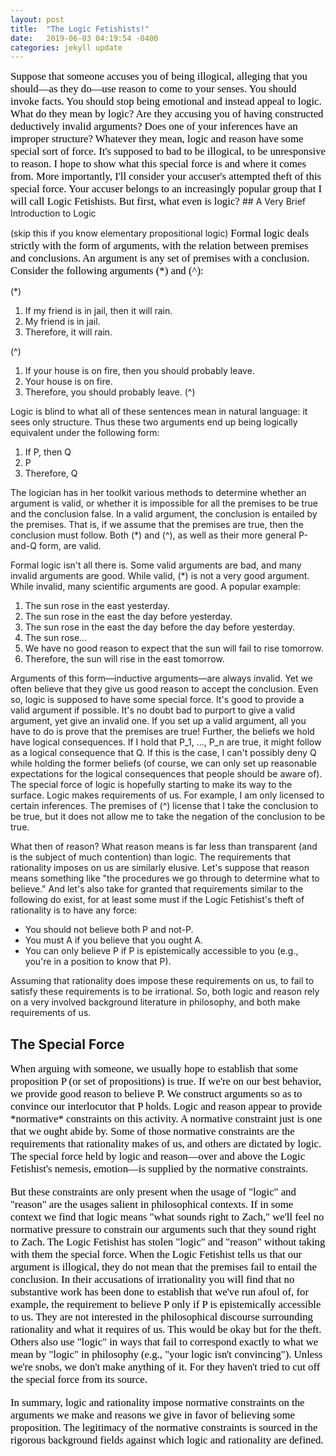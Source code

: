 ```yaml
---
layout: post
title:  "The Logic Fetishists!"
date:   2019-06-03 04:19:54 -0400
categories: jekyll update
---
```


<span style="color: #000000; font-family: Century Schoolbook; font-size: 1.2em;">
Suppose that someone accuses you of being illogical, alleging that you should—as they do—use reason to come to your senses. You should invoke facts. You should stop being emotional and instead appeal to logic. What do they mean by logic? Are they accusing you of having constructed deductively invalid arguments? Does one of your inferences have an improper structure? Whatever they mean, logic and reason have some special sort of force. It's supposed to bad to be illogical, to be unresponsive to reason. I hope to show what this special force is and where it comes from. More importantly, I'll consider your accuser's attempted theft of this special force. Your accuser belongs to an increasingly popular group that I will call Logic Fetishists. But first, what even is logic?
</span>
## A Very Brief Introduction to Logic

(skip this if you know elementary propositional logic)
<span style="color: #000000; font-family: Century Schoolbook; font-size: 1.2em;">
Formal logic deals strictly with the form of arguments, with the relation between premises and conclusions. An argument is any set of premises with a conclusion. Consider the following arguments (*) and (^):

(*)
1. If my friend is in jail, then it will rain.
2. My friend is in jail.
3. Therefore, it will rain.


(^)
1. If your house is on fire, then you should probably leave.
2. Your house is on fire.
3. Therefore, you should probably leave. (^)

Logic is blind to what all of these sentences mean in natural language: it sees only structure. Thus these two arguments end up being logically equivalent under the following form: 

1. If P, then Q
2. P
3. Therefore, Q

The logician has in her toolkit various methods to determine whether an argument is valid, or whether it is impossible for all the premises to be true and the conclusion false. In a valid argument, the conclusion is entailed by the premises. That is, if we assume that the premises are true, then the conclusion must follow. Both (*) and (^), as well as their more general P-and-Q form, are valid. 

Formal logic isn't all there is. Some valid arguments are bad, and many invalid arguments are good. While valid, (*) is not a very good argument. While invalid, many scientific arguments are good. A popular example: 

1. The sun rose in the east yesterday.
2. The sun rose in the east the day before yesterday. 
3. The sun rose in the east the day before the day before yesterday.
4. The sun rose...
5. We have no good reason to expect that the sun will fail to rise tomorrow. 
6. Therefore, the sun will rise in the east tomorrow. 

Arguments of this form—inductive arguments—are always invalid. Yet we often believe that they give us good reason to accept the conclusion. Even so, logic is supposed to have some special force. It's good to provide a valid argument if possible. It's no doubt bad to purport to give a valid argument, yet give an invalid one.  If you set up a valid argument, all you have to do is prove that the premises are true! Further, the beliefs we hold have logical consequences. If I hold that P_1, ..., P_n are true, it might follow as a logical consequence that Q. If this is the case, I can't possibly deny Q while holding the former beliefs (of course, we can only set up reasonable expectations for the logical consequences that people should be aware of). The special force of logic is hopefully starting to make its way to the surface. Logic makes requirements of us. For example, I am only licensed to certain inferences. The premises of (^) license that I take the conclusion to be true, but it does not allow me to take the negation of the conclusion to be true. 

What then of reason? What reason means is far less than transparent (and is the subject of much contention) than logic. The requirements that rationality imposes on us are similarly elusive. Let's suppose that reason means something like "the procedures we go through to determine what to believe." And let's also take for granted that requirements similar to the following do exist, for at least some must if the Logic Fetishist's theft of rationality is to have any force:

- You should not believe both P and not-P.
- You must A if you believe that you ought A.
- You can only believe P if P is epistemically accessible to you (e.g., you're in a position to know that P).

Assuming that rationality does impose these requirements on us, to fail to satisfy these requirements is to be irrational. So, both logic and reason rely on a very involved background literature in philosophy, and both make requirements of us.
</span>
## The Special Force
<span style="color: #000000; font-family: Century Schoolbook; font-size: 1.2em;">
When arguing with someone, we usually hope to establish that some proposition P (or set of propositions) is true. If we're on our best behavior, we provide good reason to believe P. We construct arguments so as to convince our interlocutor that P holds. Logic and reason appear to provide *normative* constraints on this activity. A normative constraint just is one that we ought abide by. Some of those normative constraints are the requirements that rationality makes of us, and others are dictated by logic. The special force held by logic and reason—over and above the Logic Fetishist's nemesis, emotion—is supplied by the normative constraints. 

But these constraints are only present when the usage of "logic" and "reason" are the usages salient in philosophical contexts. If in some context we find that logic means "what sounds right to Zach," we'll feel no normative pressure to constrain our arguments such that they sound right to Zach. The Logic Fetishist has stolen "logic" and "reason" without taking with them the special force. When the Logic Fetishist tells us that our argument is illogical, they do not mean that the premises fail to entail the conclusion. In their accusations of irrationality you will find that no substantive work has been done to establish that we've run afoul of, for example, the requirement to believe P only if P is epistemically accessible to us. They are not interested in the philosophical discourse surrounding rationality and what it requires of us. This would be okay but for the theft. Others also use "logic" in ways that fail to correspond exactly to what we mean by "logic" in philosophy (e.g., "your logic isn't convincing"). Unless we're snobs, we don't make anything of it. For they haven't tried to cut off the special force from its source. 

In summary, logic and rationality impose normative constraints on the arguments we make and reasons we give in favor of believing some proposition. The legitimacy of the normative constraints is sourced in the rigorous background fields against which logic and rationality are defined.
</span>
